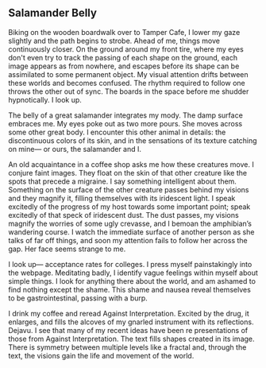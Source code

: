 ## Salamander Belly 
Biking on the wooden boardwalk over to Tamper Cafe, I lower my gaze slightly and the path begins to strobe. Ahead of me, things move continuously closer. On the ground around my front tire, where my eyes don't even try to track the passing of each shape on the ground, each image appears as from nowhere, and escapes before its shape can be assimilated to some permanent object. My visual attention drifts between these worlds and becomes confused. The rhythm required to follow one throws the other out of sync. The boards in the space before me shudder hypnotically. I look up. 
	
 The belly of a great salamander integrates my mody. The damp surface embraces me. My eyes poke out as two more pours. She moves across some other great body. I encounter this other animal in details: the discontinuous colors of its skin, and in the sensations of its texture catching on mine— or ours, the salamander and I.

 An old acquaintance in a coffee shop asks me how these creatures move. I conjure faint images. They float on the skin of that other creature like the spots that precede a migraine. I say something intelligent about them. Something on the surface of the other creature passes behind my visions and they magnify it, filling themselves with its iridescent light. I speak excitedly of the progress of my host towards some important point; speak excitedly of that speck of iridescent dust. The dust passes, my visions magnify the worries of some ugly crevasse, and I bemoan the amphibian’s wandering course. I watch the immediate surface of another person as she talks of far off things, and soon my attention fails to follow her across the gap. Her face seems strange to me.

I look up— acceptance rates for colleges. I press myself painstakingly into the webpage. Meditating badly, I identify vague feelings within myself about simple things. I look for anything there about the world, and am ashamed to find nothing except the shame. This shame and nausea reveal themselves to be gastrointestinal, passing with a burp.

I drink my coffee and reread Against Interpretation. Excited by the drug, it enlarges, and fills the alcoves of my gnarled instrument with its reflections. Dejavu. I see that many of my recent ideas have been re presentations of those from Against Interpretation. The text fills shapes created in its image. There is symmetry between multiple levels like a fractal and, through the text, the visions gain the life and movement of the world. 
